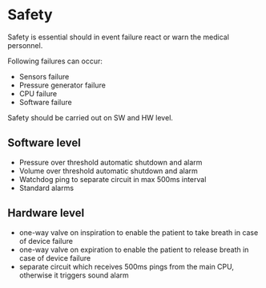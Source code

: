# Safety
Safety is essential should in event failure react or warn the medical personnel.

Following failures can occur:
- Sensors failure
- Pressure generator failure
- CPU failure
- Software failure

Safety should be carried out on SW and HW level.

## Software level
- Pressure over threshold automatic shutdown and alarm
- Volume over threshold automatic shutdown and alarm
- Watchdog ping to separate circuit in max 500ms interval
- Standard alarms

## Hardware level
- one-way valve on inspiration to enable the patient to take breath in case of device failure
- one-way valve on expiration to enable the patient to release breath in case of device failure
- separate circuit which receives 500ms pings from the main CPU, otherwise it triggers sound alarm